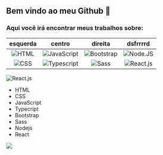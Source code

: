 ## Bem vindo ao meu Github 👋

### Aqui você irá encontrar meus trabalhos sobre:

|esquerda | centro | direita | dsfrrrrd |
|:-------:|:-------:|:-------:|:-------:|
|![HTML](https://img.shields.io/badge/-HTML-0D1117?style=for-the-badge&logo=html5&labelColor=0D1117)|![JavaScript](https://img.shields.io/badge/-JavaScript-0D1117?style=for-the-badge&logo=javascript&labelColor=0D1117&textColor=0D1117)|![Bootstrap](https://img.shields.io/badge/-bootstrap-0D1117?style=for-the-badge&logo=bootstrap&labelColor=0D1117)|![Node.JS](https://img.shields.io/badge/-Node.JS-0D1117?style=for-the-badge&logo=node.js&labelColor=0D1117&textColor=0D1117)|
|![CSS](https://img.shields.io/badge/-CSS-0D1117?style=for-the-badge&logo=CSS3&logoColor=1572B6&labelColor=0D1117)|![Typescript](https://img.shields.io/badge/-Typescript-0D1117?style=for-the-badge&logo=typescript&labelColor=0D1117)|![Sass](https://img.shields.io/badge/-Sass-0D1117?style=for-the-badge&logo=sass&labelColor=0D1117)|![React.js](https://img.shields.io/badge/-React.js-0D1117?style=for-the-badge&logo=react&labelColor=0D1117)









![React.js](https://img.shields.io/badge/-React.js-0D1117?style=for-the-badge&logo=react&labelColor=0D1117)

- HTML 
- CSS
- JavaScript
- Typecript
- Bootstrap
- Sass
- Nodejs
- React

 <a href="https://www.linkedin.com/in/paulomatozinho/" target="_blank"><img src="https://img.shields.io/badge/-LinkedIn-%230077B5?style=for-the-badge&logo=linkedin&logoColor=white" target="_blank"></a> 





